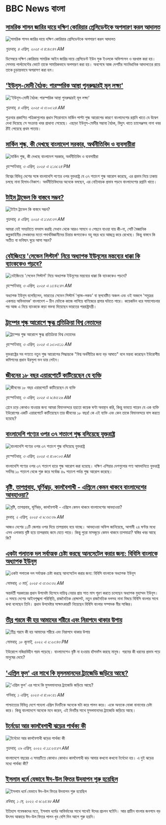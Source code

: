 # BBC News বাংলা## [সামরিক শাসন জারির দায়ে দক্ষিণ কোরিয়ার প্রেসিডেন্টকে অপসারণ করল আদালত](https://www.bbc.com/bengali/articles/cn91gx4ene0o?at_campaign=githubrss)![সামরিক শাসন জারির দায়ে দক্ষিণ কোরিয়ার প্রেসিডেন্টকে অপসারণ করল আদালত](https://ichef.bbci.co.uk/ace/standard/240/cpsprodpb/3dc6/live/e255caa0-1104-11f0-b234-07dc7691c360.jpg)_শুক্রবার, ৪ এপ্রিল, ২০২৫ এ ৪:৪০:৪৭ AM_ডিসেম্বরে দক্ষিণ কোরিয়ায় সামরিক আইন জারির দায়ে প্রেসিডেন্ট ইউন সুক ইওলকে অভিশংসন ও বরখাস্ত করা হয়। সেসময় পার্লামেন্টের ভোটে তাকে সাময়িকভাবে অপসারণ করা হয়। অবশেষে আজ দেশটির সাংবিধানিক আদালতের রায়ে তাকে চূড়ান্তভাবে অপরাসণ করা হল।## ['ইউনূস-মোদী বৈঠক: পারস্পরিক আস্থা পুনরুদ্ধারই মূল লক্ষ্য'](https://www.bbc.com/bengali/articles/cq5wl2l82ylo?at_campaign=githubrss)!['ইউনূস-মোদী বৈঠক: পারস্পরিক আস্থা পুনরুদ্ধারই মূল লক্ষ্য'](https://ichef.bbci.co.uk/ace/standard/240/cpsprodpb/3d3d/live/c6927530-10fe-11f0-ba12-8d27eb561761.jpg)_শুক্রবার, ৪ এপ্রিল, ২০২৫ এ ৩:০০:২৪ AM_শুক্রবার প্রকাশিত পত্রিকাগুলোর প্রধান শিরোনামে মার্কিন পাল্টা শুল্ক আরোপের কারণে বাংলাদেশের রপ্তানি খাতে যে উদ্বেগ দেখা দিয়েছে সে সংক্রান্ত খবর প্রাধান্য পেয়েছে। এছাড়া ইউনূস-মোদীর সম্ভাব্য বৈঠক, বিদ্যুৎ খাতে চ্যালেঞ্জসহ নানা খবর ঠাঁই পেয়েছে প্রথম পাতায়।## [মার্কিন শুল্ক, কী দেখছে বাংলাদেশ সরকার, অর্থনীতিবিদ ও ব্যবসায়ীরা  ](https://www.bbc.com/bengali/articles/cq80v4nk7llo?at_campaign=githubrss)![মার্কিন শুল্ক, কী দেখছে বাংলাদেশ সরকার, অর্থনীতিবিদ ও ব্যবসায়ীরা  ](https://ichef.bbci.co.uk/ace/standard/240/cpsprodpb/f644/live/f3f0b830-1076-11f0-b234-07dc7691c360.png)_বৃহস্পতিবার, ৩ এপ্রিল, ২০২৫ এ ২:১৯:২৪ PM_বিশ্বের বিভিন্ন দেশের সঙ্গে বাংলাদেশি পণ্যের ওপর যুক্তরাষ্ট্র যে ৩৭ শতাংশ শুল্ক আরোপ করেছে, এর প্রভাব নিয়ে ঢাকায় চলছে নানা হিসাব-নিকাশ।  অর্থনীতিবিদদের অনেকে বলছেন, এর নেতিবাচক প্রভাব পড়বে বাংলাদেশের রপ্তানি খাতে।## [টাইম ট্রাভেল কি বাস্তবে সম্ভব?](https://www.bbc.com/bengali/articles/cjd57j39114o?at_campaign=githubrss)![টাইম ট্রাভেল কি বাস্তবে সম্ভব?](https://ichef.bbci.co.uk/ace/standard/240/cpsprodpb/a63d/live/326354f0-8eff-11ef-b8e1-b57cfd03dab0.jpg)_শুক্রবার, ৪ এপ্রিল, ২০২৫ এ ১:৫৫:৩৭ AM_আমরা যেই সময়টাতে বসবাস করছি সেখান থেকে আরও সামনে ও পেছনে যাওয়া যায় কী-না, সেটি বৈজ্ঞানিক কল্পকাহিনীর লেখকদের মতো পদার্থবিজ্ঞানীদের চিন্তার জগতকেও বহু বছর ধরে আচ্ছন্ন করে রেখেছে। কিন্তু বাস্তবে কি অতীত বা ভবিষ্যৎ ঘুরে আসা সম্ভব?## [বেইজিংয়ে 'সেভেন সিস্টার্স' নিয়ে অধ্যাপক ইউনূসের মন্তব্যের ধাক্কা কি ব্যাংককেও পড়বে?](https://www.bbc.com/bengali/articles/cg41lpkz69zo?at_campaign=githubrss)![বেইজিংয়ে 'সেভেন সিস্টার্স' নিয়ে অধ্যাপক ইউনূসের মন্তব্যের ধাক্কা কি ব্যাংককেও পড়বে?](https://ichef.bbci.co.uk/ace/standard/240/cpsprodpb/ee54/live/9130ca70-1074-11f0-ab54-518aaf61f940.jpg)_বৃহস্পতিবার, ৩ এপ্রিল, ২০২৫ এ ১১:৪২:৪৭ AM_অধ্যাপক ইউনূস বলেছিলেন, ভারতের সেভেন সিস্টার্স 'ল্যান্ড-লকড' বা স্থলবেষ্টিত অঞ্চল এবং ওই অঞ্চলে 'সমুদ্রের একমাত্র অভিভাবক' বাংলাদেশ – চীন যেটাকে কাজে লাগিয়ে বাণিজ্যের প্রসার ঘটাতে পারে। কয়েকদিন ধরে সমালোচনার পর আজ এ নিয়ে ব্যাংককে কড়া বক্তব্য দিয়েছেন ভারতের পররাষ্ট্রমন্ত্রী।## [ট্রাম্পের শুল্ক আরোপে ক্ষুব্ধ প্রতিক্রিয়া বিশ্ব নেতাদের](https://www.bbc.com/bengali/articles/cx2yd1k57g5o?at_campaign=githubrss)![ট্রাম্পের শুল্ক আরোপে ক্ষুব্ধ প্রতিক্রিয়া বিশ্ব নেতাদের](https://ichef.bbci.co.uk/ace/standard/240/cpsprodpb/b7f2/live/27c1fb00-1069-11f0-b234-07dc7691c360.jpg)_বৃহস্পতিবার, ৩ এপ্রিল, ২০২৫ এ ১০:০৩:১১ AM_যুক্তরাষ্ট্রের সব পণ্যতে নতুন শুল্ক আরোপের সিদ্ধান্তকে "বিশ্ব অর্থনীতির জন্য বড় আঘাত" বলে মন্তব্য করেছেন ইউরোপীয় কমিশনের প্রধান উরসুলা ভন ডার লেইন।## [জীবনের ১৮ বছর এয়ারপোর্টে কাটিয়েছেন যে ব্যক্তি](https://www.bbc.com/bengali/articles/c5122990rk6o?at_campaign=githubrss)![জীবনের ১৮ বছর এয়ারপোর্টে কাটিয়েছেন যে ব্যক্তি](https://ichef.bbci.co.uk/ace/standard/240/cpsprodpb/5cf4/live/38d046f0-0e8f-11ee-9698-a3821b66bc16.jpg)_বৃহস্পতিবার, ৩ এপ্রিল, ২০২৫ এ ৯:৪৩:২৬ AM_প্লেনে চড়ে কোথাও যাওয়ার জন্য আমরা বিমানবন্দরে হয়তো কয়েক ঘণ্টা অবস্থান করি, কিন্তু ভাবতে পারেন যে এক ব্যক্তি ইউরোপের একটি এয়ারপোর্টে কাটিয়েছেন তার জীবনের ১৮ বছর! কে এই ব্যক্তি এবং কেন তাকে বিমানবন্দরে বাস করতে হয়েছে?## [বাংলাদেশি পণ্যের ওপর ৩৭ শতাংশ শুল্ক বসিয়েছে যুক্তরাষ্ট্র](https://www.bbc.com/bengali/articles/cx2vld6rd8vo?at_campaign=githubrss)![বাংলাদেশি পণ্যের ওপর ৩৭ শতাংশ শুল্ক বসিয়েছে যুক্তরাষ্ট্র](https://ichef.bbci.co.uk/ace/standard/240/cpsprodpb/442f/live/e2328f70-1039-11f0-b234-07dc7691c360.png)_বৃহস্পতিবার, ৩ এপ্রিল, ২০২৫ এ ৪:০৮:০৩ AM_বাংলাদেশি পণ্যের ওপর ৩৭ শতাংশ হারে শুল্ক আরোপ করা হয়েছে। দক্ষিণ এশিয়ার দেশগুলোর পণ্য আমদানিতে যুক্তরাষ্ট্র সর্বনিম্ন ১০ শতাংশ থেকে শুরু করে সর্বোচ্চ ৪৯ শতাংশ পর্যন্ত শুল্ক আরোপ করেছে।## [বৃষ্টি, তাপপ্রবাহ, ঘূর্ণিঝড়, কালবৈশাখী - এপ্রিলে কেমন থাকবে বাংলাদেশের আবহাওয়া?](https://www.bbc.com/bengali/articles/cp8j7nww046o?at_campaign=githubrss)![বৃষ্টি, তাপপ্রবাহ, ঘূর্ণিঝড়, কালবৈশাখী - এপ্রিলে কেমন থাকবে বাংলাদেশের আবহাওয়া?](https://ichef.bbci.co.uk/ace/standard/240/cpsprodpb/ce9b/live/6896d450-0f9e-11f0-b696-d3bfdfb825fc.jpg)_বুধবার, ২ এপ্রিল, ২০২৫ এ ৯:৩০:৩৯ AM_আজও দেশের ১১টি জেলার ওপর দিয়ে তাপপ্রবাহ বয়ে যাচ্ছে। আবহাওয়া অফিস জানিয়েছে, আগামী ২৪ ঘণ্টার মধ্যে এসব এলাকায় বৃষ্টি হয়ে তাপপ্রবাহ কমে যেতে পারে। কিন্তু পুরো মাসজুড়ে কেমন থাকবে তাপমাত্রা? স্বস্তির খবর আছে কি?## [একটা পলাতক দল সর্বাত্মক চেষ্টা করছে আনসেটেল করার জন্য:  বিবিসি বাংলাকে অধ্যাপক ইউনূস ](https://www.bbc.com/bengali/articles/cn4yy9gr8dlo?at_campaign=githubrss)![একটা পলাতক দল সর্বাত্মক চেষ্টা করছে আনসেটেল করার জন্য:  বিবিসি বাংলাকে অধ্যাপক ইউনূস ](https://ichef.bbci.co.uk/ace/standard/240/cpsprodpb/62c1/live/00c95a20-f5bb-11ef-896e-d7e7fb1719a4.jpg)_সোমবার, ৩ মার্চ, ২০২৫ এ ৩:৩০:৩২ AM_অন্তর্বর্তী সরকারের প্রধান উপদেষ্টা হিসেবে দায়িত্ব নেয়ার প্রায় সাত মাস পূরণ করতে চলেছেন অধ্যাপক মুহাম্মদ ইউনূস। এ সময়ে দেশের আইনশৃঙ্খলা পরিস্থিতি, রাজনৈতিক প্রেক্ষাপট, নতুন রাজনৈতিক দলসহ নানা বিষয়ে বিবিসি বাংলার সাথে কথা বলেছেন তিনি। প্রধান উপদেষ্টার সাক্ষাৎকারটি নিয়েছেন বিবিসি বাংলার সম্পাদক মীর সাব্বির।## [তীব্র গরমে কী হয় আমাদের শরীরে এবং নিরাপদে থাকার উপায়](https://www.bbc.com/bengali/news-62208331?at_campaign=githubrss)![তীব্র গরমে কী হয় আমাদের শরীরে এবং নিরাপদে থাকার উপায়](https://ichef.bbci.co.uk/ace/standard/240/cpsprodpb/14645/production/_125952538_gettyimages-153792684.jpg)_সোমবার, ১৮ জুলাই, ২০২২ এ ২:২০:৪৩ PM_ইউরোপে নজিরবিহীন গরম পড়েছে। বাংলাদেশেও বৃষ্টি না হওয়ায় হাঁসফাঁস করছে মানুষ। গরমের কী ধরনের প্রভাব পড়ে মানুষের দেহে?## ['এপ্রিল ফুল' এর সাথে কি মুসলমানদের ট্র্যাজেডি জড়িয়ে আছে?  ](https://www.bbc.com/bengali/articles/cnkww54l7exo?at_campaign=githubrss)!['এপ্রিল ফুল' এর সাথে কি মুসলমানদের ট্র্যাজেডি জড়িয়ে আছে?  ](https://ichef.bbci.co.uk/ace/standard/240/cpsprodpb/f687/live/e72f05e0-cf08-11ed-9409-835cbeefce09.jpg)_শনিবার, ১ এপ্রিল, ২০২৩ এ ৪:০৮:৫১ AM_পাশ্চাত্যের বিভিন্ন দেশে পহেলা এপ্রিল দিনটিকে অনেকে ঘটা করে পালন করে। একে অন্যকে বোকা বানানোর চেষ্টা করে। কিন্তু বাংলাদেশে অনেকে মনে করেন, এই দিনটির সাথে মুসলমানদের ট্র্যাজেডি জড়িয়ে আছে।## [টর্নেডো আর কালবৈশাখী ঝড়ের পার্থক্য কী](https://www.bbc.com/bengali/news-61267622?at_campaign=githubrss)![টর্নেডো আর কালবৈশাখী ঝড়ের পার্থক্য কী](https://ichef.bbci.co.uk/ace/standard/240/cpsprodpb/DB15/production/_124358065_gettyimages-1240264532.jpg)_শুক্রবার, ২৯ এপ্রিল, ২০২২ এ ১১:২৩:৫৭ AM_বাংলাদেশে বছরের এ সময়টিতে কোথাও কোথাও কালবৈশাখী ঝড় আবার কখনো কখনো টর্নেডো হয়। এ দুই ঝড়ের মধ্যে পার্থক্য কী?## [ইসলাম ধর্মে যেভাবে ঈদ-উল ফিতর উদযাপন শুরু হয়েছিল](https://www.bbc.com/bengali/news-61241607?at_campaign=githubrss)![ইসলাম ধর্মে যেভাবে ঈদ-উল ফিতর উদযাপন শুরু হয়েছিল](https://ichef.bbci.co.uk/ace/standard/240/cpsprodpb/174B6/production/_124341459_gettyimages-520955730.jpg)_রবিবার, ১ মে, ২০২২ এ ৬:২৫:৪৫ AM_ইতিহাস গবেষকদের মতে, ইসলাম ধর্মের আবির্ভাবের সাথে সাথেই ঈদের প্রচলন ঘটেনি। আর প্রাচীন বাংলার জনপদে বড় উৎসব আকারে ঈদ-উল ফিতর পালন খুব বেশি দিন আগে শুরু হয়নি।